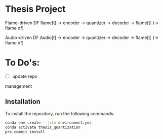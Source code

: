 # Thesis Project

Flame-driven DF
flame[t] -> encoder -> quantizer -> decoder -> flame[t] (-> flame df)

Audio-driven DF
Audio[t] -> encoder -> quantizer -> decoder -> flame[t] (-> flame df)


# To Do's:

- [ ] update repo


management



## Installation

To install the repository, run the following commands:

```bash
conda env create --file environment.yml
conda activate thesis_quantization
pre-commit install
```
